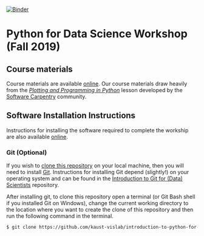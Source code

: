 [![Binder](https://mybinder.org/badge_logo.svg)](https://mybinder.org/v2/gh/kaust-vislab/introduction-to-python-for-data-science/fall-2019)

# Python for Data Science Workshop (Fall 2019)

## Course materials

Course materials are available [online](https://kaust-vislab.github.io/python-novice-gapminder/). 
Our course materials draw heavily from the 
[*Plotting and Programming in Python*](http://swcarpentry.github.io/python-novice-gapminder/) 
lesson developed by the [Software Carpentry](https://software-carpentry.org/) community.

## Software Installation Instructions

Instructions for installing the software required to complete the workship are also available 
[online](https://kaust-vislab.github.io/python-novice-gapminder/setup/).

### Git (Optional)

If you wish to [clone this repository](https://help.github.com/en/articles/cloning-a-repository) 
on your local machine, then you will need to install [Git](https://git-scm.com/). Instructions for 
installing Git depend (slightly!) on your operating system and can be found in the [Introduction to Git for (Data) Scientists](https://github.com/kaust-vislab/introduction-to-git-for-data-scientists#installation-instructions) repository. 

After installing git, to clone this repository open a terminal (or Git Bash shell if you installed Git on Windows), change the current working directory to the location where you want to create the clone of this repository and then run the following command in the terminal.

```bash
$ git clone https://github.com/kaust-vislab/introduction-to-python-for-data-science.git
```